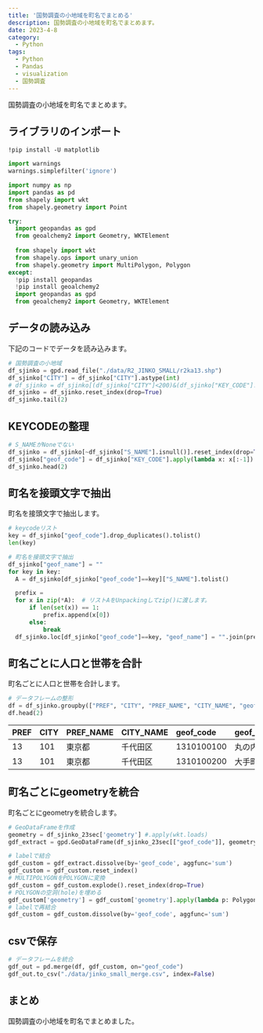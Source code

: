 ```yaml
---
title: '国勢調査の小地域を町名でまとめる'
description: 国勢調査の小地域を町名でまとめます。
date: 2023-4-8
category: 
  - Python
tags:
  - Python
  - Pandas
  - visualization
  - 国勢調査
---
```

国勢調査の小地域を町名でまとめます。

<!-- https://www.hamlet-engineer.com -->
<!-- !(/image/ChordDiagram.png) -->

<!-- more -->

<ClientOnly>
  <CallInArticleAdsense />
</ClientOnly>



## ライブラリのインポート
```
!pip install -U matplotlib
```

```python
import warnings
warnings.simplefilter('ignore')

import numpy as np
import pandas as pd
from shapely import wkt
from shapely.geometry import Point

try:
  import geopandas as gpd
  from geoalchemy2 import Geometry, WKTElement
  
  from shapely import wkt
  from shapely.ops import unary_union
  from shapely.geometry import MultiPolygon, Polygon
except:
  !pip install geopandas
  !pip install geoalchemy2
  import geopandas as gpd
  from geoalchemy2 import Geometry, WKTElement
```

## データの読み込み
下記のコードでデータを読み込みます。
```python
# 国勢調査の小地域
df_sjinko = gpd.read_file("./data/R2_JINKO_SMALL/r2ka13.shp")
df_sjinko["CITY"] = df_sjinko["CITY"].astype(int)
# df_sjinko = df_sjinko[(df_sjinko["CITY"]<200)&(df_sjinko["KEY_CODE"]!="13")]
df_sjinko = df_sjinko.reset_index(drop=True)
df_sjinko.tail(2)
```

## KEYCODEの整理
```python
# S_NAMEがNoneでない
df_sjinko = df_sjinko[~df_sjinko["S_NAME"].isnull()].reset_index(drop=True)
df_sjinko["geof_code"] = df_sjinko["KEY_CODE"].apply(lambda x: x[:-1])
df_sjinko.head(2)
```

## 町名を接頭文字で抽出
町名を接頭文字で抽出します。
```python
# keycodeリスト
key = df_sjinko["geof_code"].drop_duplicates().tolist()
len(key)

# 町名を接頭文字で抽出
df_sjinko["geof_name"] = ""
for key in key:
  A = df_sjinko[df_sjinko["geof_code"]==key]["S_NAME"].tolist()

  prefix = 
  for x in zip(*A):  # リストAをUnpackingしてzip()に渡します。
      if len(set(x)) == 1:
          prefix.append(x[0])
      else:
          break
  df_sjinko.loc[df_sjinko["geof_code"]==key, "geof_name"] = "".join(prefix)
```


## 町名ごとに人口と世帯を合計
町名ごとに人口と世帯を合計します。
```python
# データフレームの整形
df = df_sjinko.groupby(["PREF", "CITY", "PREF_NAME", "CITY_NAME", "geof_code", "geof_name"]).sum()[["JINKO", "SETAI"]].reset_index()
df.head(2)
```
|PREF|CITY|PREF_NAME|CITY_NAME|geof_code|geof_name|JINKO|SETAI|
|:----|:----|:----|:----|:----|:----|:----|:----|
|13|101|東京都|千代田区|1310100100|丸の内|10|10|
|13|101|東京都|千代田区|1310100200|大手町|2|2|

## 町名ごとにgeometryを統合
町名ごとにgeometryを統合します。
```python
# GeoDataFrameを作成
geometry = df_sjinko_23sec['geometry'] #.apply(wkt.loads)
gdf_extract = gpd.GeoDataFrame(df_sjinko_23sec[["geof_code"]], geometry=geometry)

# labelで結合
gdf_custom = gdf_extract.dissolve(by='geof_code', aggfunc='sum')
gdf_custom = gdf_custom.reset_index()
# MULTIPOLYGONをPOLYGONに変換
gdf_custom = gdf_custom.explode().reset_index(drop=True)
# POLYGONの空洞(hole)を埋める
gdf_custom['geometry'] = gdf_custom['geometry'].apply(lambda p: Polygon(p.exterior))
# labelで再結合
gdf_custom = gdf_custom.dissolve(by='geof_code', aggfunc='sum')
```

## csvで保存
``` python
# データフレームを統合
gdf_out = pd.merge(df, gdf_custom, on="geof_code")
gdf_out.to_csv("./data/jinko_small_merge.csv", index=False)
```

## まとめ
国勢調査の小地域を町名でまとめました。


<ClientOnly>
  <CallInArticleAdsense />
</ClientOnly>


